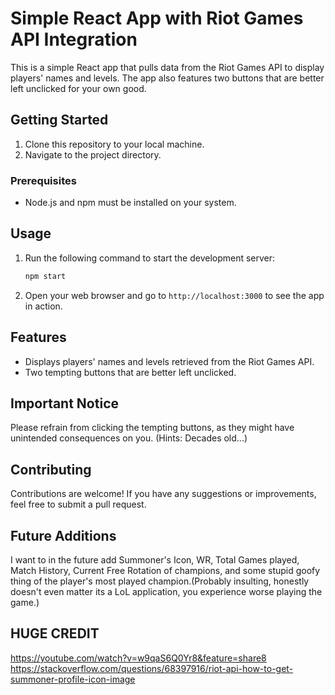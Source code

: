 # Simple React App with Riot Games API Integration

This is a simple React app that pulls data from the Riot Games API to display players' names and levels. The app also features two buttons that are better left unclicked for your own good.

## Getting Started

1. Clone this repository to your local machine.
2. Navigate to the project directory.

### Prerequisites

- Node.js and npm must be installed on your system.

## Usage

1. Run the following command to start the development server:

    ```bash
    npm start
    ```

2. Open your web browser and go to `http://localhost:3000` to see the app in action.

## Features

- Displays players' names and levels retrieved from the Riot Games API.
- Two tempting buttons that are better left unclicked.

## Important Notice

Please refrain from clicking the tempting buttons, as they might have unintended consequences on you.
(Hints: Decades old...)

## Contributing

Contributions are welcome! If you have any suggestions or improvements, feel free to submit a pull request.

## Future Additions
I want to in the future add Summoner's Icon, WR, Total Games played, Match History, Current Free Rotation of champions, and some stupid goofy thing of the player's most played champion.(Probably insulting, honestly doesn't even matter its a LoL application, you experience worse playing the game.)

## HUGE CREDIT 
https://youtube.com/watch?v=w9qaS6Q0Yr8&feature=share8
https://stackoverflow.com/questions/68397916/riot-api-how-to-get-summoner-profile-icon-image
